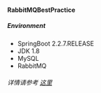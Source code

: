 #### RabbitMQBestPractice
##### Environment
- SpringBoot  2.2.7.RELEASE
- JDK 1.8
- MySQL
- RabbitMQ

###### 详情请参考 [这里](https://eqshen.github.io/2020/05/17/SpringBoot-RabbitMQ-practice/)
